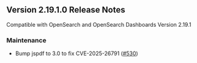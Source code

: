## Version 2.19.1.0 Release Notes

Compatible with OpenSearch and OpenSearch Dashboards Version 2.19.1

### Maintenance
* Bump jspdf to 3.0 to fix CVE-2025-26791 ([#530](https://github.com/opensearch-project/dashboards-reporting/pull/530))
